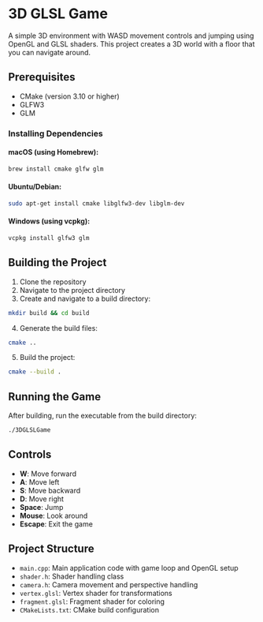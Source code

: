 # 3D GLSL Game

A simple 3D environment with WASD movement controls and jumping using OpenGL and GLSL shaders. This project creates a 3D world with a floor that you can navigate around.

## Prerequisites

- CMake (version 3.10 or higher)
- GLFW3
- GLM

### Installing Dependencies

#### macOS (using Homebrew):
```bash
brew install cmake glfw glm
```

#### Ubuntu/Debian:
```bash
sudo apt-get install cmake libglfw3-dev libglm-dev
```

#### Windows (using vcpkg):
```bash
vcpkg install glfw3 glm
```

## Building the Project

1. Clone the repository
2. Navigate to the project directory
3. Create and navigate to a build directory:
```bash
mkdir build && cd build
```
4. Generate the build files:
```bash
cmake ..
```
5. Build the project:
```bash
cmake --build .
```

## Running the Game

After building, run the executable from the build directory:

```bash
./3DGLSLGame
```

## Controls

- **W**: Move forward
- **A**: Move left
- **S**: Move backward
- **D**: Move right
- **Space**: Jump
- **Mouse**: Look around
- **Escape**: Exit the game

## Project Structure

- `main.cpp`: Main application code with game loop and OpenGL setup
- `shader.h`: Shader handling class
- `camera.h`: Camera movement and perspective handling
- `vertex.glsl`: Vertex shader for transformations
- `fragment.glsl`: Fragment shader for coloring
- `CMakeLists.txt`: CMake build configuration 